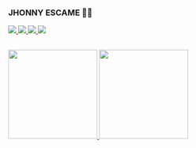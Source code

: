### JHONNY ESCAME 👨‍💻
<div> 
  <a href="http://instagram.com/escame" target="_blank">
    <img src="https://img.shields.io/badge/-Instagram-%23E4405F?style=for-the-badge&logo=instagram&logoColor=white" target="_blank">
  </a>
  <a href = "mailto:jhonny.escame@gmail.com">
    <img src="https://img.shields.io/badge/-Gmail-%23333?style=for-the-badge&logo=gmail&logoColor=white" target="_blank">
  </a>
  <a href="https://www.linkedin.com/in/jhonnyescame/" target="_blank">
    <img src="https://img.shields.io/badge/-LinkedIn-%230077B5?style=for-the-badge&logo=linkedin&logoColor=white" target="_blank">
  </a> 
  <a href="https://open.spotify.com/track/5qc2S7Rvv8dCu9UYCiZGP1?si=9b6da0ef94a44a83" target="_blank">
    <img src="https://img.shields.io/badge/Spotify-1ED760?&style=for-the-badge&logo=spotify&logoColor=white" target="_blank">
  </a>
</div>

##

 <div>
  <a href="https://github.com/jhonnyescame">
  <img height="180em" src="https://github-readme-stats.vercel.app/api?username=jhonnyescame&show_icons=true&theme=dark&include_all_commits=true&count_private=true"/>
  <img height="180em" src="https://github-readme-stats.vercel.app/api/top-langs/?username=jhonnyescame&layout=compact&langs_count=7&theme=dark"/>
</div>
  

 



